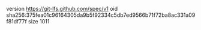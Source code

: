 version https://git-lfs.github.com/spec/v1
oid sha256:375fea01c96164305da9b5f92334c5db7ed9566b71f72ba8ac331a09f81df77f
size 1011
